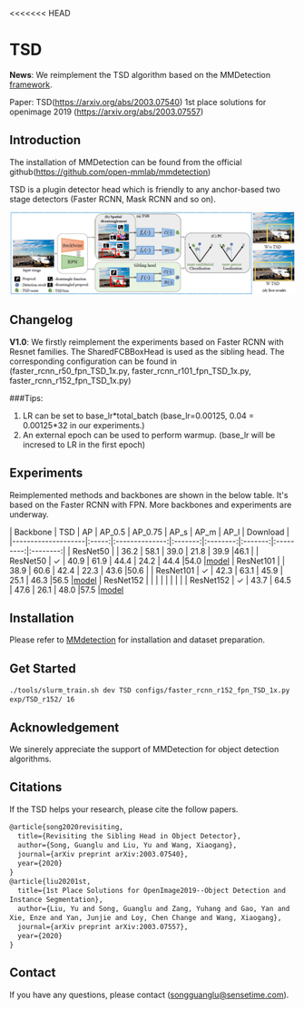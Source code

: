 <<<<<<< HEAD
# TSD

**News**: We reimplement the TSD algorithm based on the MMDetection [framework](https://github.com/open-mmlab/mmdetection).

Paper: TSD(https://arxiv.org/abs/2003.07540)
            1st place solutions for openimage 2019 (https://arxiv.org/abs/2003.07557)

## Introduction

The installation of MMDetection can be found from the official github(https://github.com/open-mmlab/mmdetection)

TSD is a plugin detector head which is friendly to any anchor-based two stage detectors (Faster RCNN, Mask RCNN and so on).

![Overview](demo/TSD.png)

## Changelog

**V1.0**: We firstly reimplement the experiments based on Faster RCNN with Resnet families.
      The SharedFCBBoxHead is used as the sibling head.
      The corresponding configuration can be found in (faster_rcnn_r50_fpn_TSD_1x.py, faster_rcnn_r101_fpn_TSD_1x.py, faster_rcnn_r152_fpn_TSD_1x.py)

###Tips:

1. LR can be set to base_lr\*total_batch (base_lr=0.00125, 0.04 = 0.00125\*32 in our experiments.)
2. An external epoch can be used to perform warmup. (base_lr will be incresed to LR in the first epoch)

## Experiments

Reimplemented methods and backbones are shown in the below table. It's based on the Faster RCNN with FPN.
More backbones and experiments are underway.

| Backbone           | TSD   | AP             | AP_0.5  | AP_0.75  | AP_s    | AP_m      | AP_l     | Download |
|--------------------|:-----:|:--------------:|:-------:|:--------:|:-------:|:---------:|:--------:|
| ResNet50           |       | 36.2           | 58.1    | 39.0     | 21.8    | 39.9      |46.1      |
| ResNet50           | ✓     | 40.9           | 61.9    | 44.4     | 24.2    | 44.4      |54.0      |[model](https://drive.google.com/file/d/1G0ngN4Ro5PpcB7S__09Cz3EkAfsWWPy_/view?usp=sharing)
| ResNet101          |       | 38.9           | 60.6    | 42.4     | 22.3    | 43.6      |50.6      |
| ResNet101          | ✓     | 42.3           | 63.1    | 45.9     | 25.1    | 46.3      |56.5      |[model](https://drive.google.com/open?id=1FghatPmrWx8QPeZaOn-dODJP3nqu9Jdj)
| ResNet152          |       |            |     |      |     |       |      |
| ResNet152          | ✓     | 43.7           | 64.5    | 47.6     | 26.1    | 48.0      |57.5      |[model](https://drive.google.com/open?id=1OQTkZIzNZ323BBxsxwMbl6YDYAgAfvb0)



## Installation

Please refer to [MMdetection](docs/INSTALL.md) for installation and dataset preparation.


## Get Started
```shell
./tools/slurm_train.sh dev TSD configs/faster_rcnn_r152_fpn_TSD_1x.py exp/TSD_r152/ 16
```

## Acknowledgement

We sinerely appreciate the support of MMDetection for object detection algorithms.

## Citations

If the TSD helps your research, please cite the follow papers.

```
@article{song2020revisiting,
  title={Revisiting the Sibling Head in Object Detector},
  author={Song, Guanglu and Liu, Yu and Wang, Xiaogang},
  journal={arXiv preprint arXiv:2003.07540},
  year={2020}
}
@article{liu20201st,
  title={1st Place Solutions for OpenImage2019--Object Detection and Instance Segmentation},
  author={Liu, Yu and Song, Guanglu and Zang, Yuhang and Gao, Yan and Xie, Enze and Yan, Junjie and Loy, Chen Change and Wang, Xiaogang},
  journal={arXiv preprint arXiv:2003.07557},
  year={2020}
}
```


## Contact

If you have any questions, please contact (songguanglu@sensetime.com).
